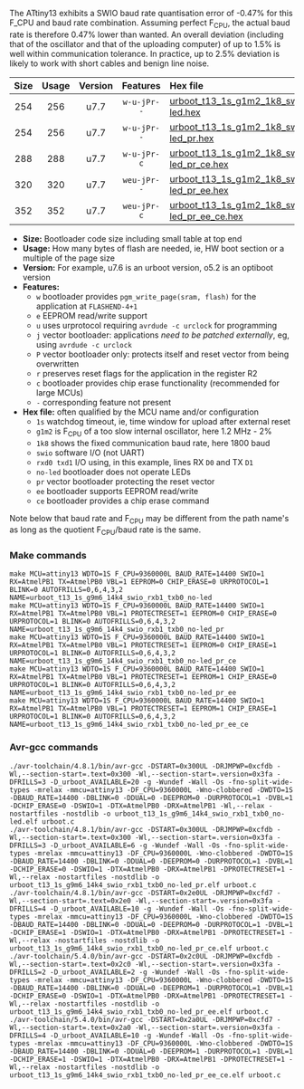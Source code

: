 The ATtiny13 exhibits a SWIO baud rate quantisation error of -0.47% for this F_CPU and baud rate combination. Assuming perfect F<sub>CPU</sub>, the actual baud rate is therefore 0.47% lower than wanted. An overall deviation (including that of the oscillator and that of the uploading computer) of up to 1.5% is well within communication tolerance. In practice, up to 2.5% deviation is likely to work with short cables and benign line noise.

|Size|Usage|Version|Features|Hex file|
|:-:|:-:|:-:|:-:|:--|
|254|256|u7.7|`w-u-jPr--`|[urboot_t13_1s_g1m2_1k8_swio_rxb1_txb0_no-led.hex](https://raw.githubusercontent.com/stefanrueger/urboot.hex/main/mcus/attiny13/watchdog_1_s/internal_oscillator_g-2.50%25/%2B1m200000_hz/%2B%2B%2B1k8_baud/swio_rxb1_txb0/no-led/urboot_t13_1s_g1m2_1k8_swio_rxb1_txb0_no-led.hex)|
|254|256|u7.7|`w-u-jPr--`|[urboot_t13_1s_g1m2_1k8_swio_rxb1_txb0_no-led_pr.hex](https://raw.githubusercontent.com/stefanrueger/urboot.hex/main/mcus/attiny13/watchdog_1_s/internal_oscillator_g-2.50%25/%2B1m200000_hz/%2B%2B%2B1k8_baud/swio_rxb1_txb0/no-led/urboot_t13_1s_g1m2_1k8_swio_rxb1_txb0_no-led_pr.hex)|
|288|288|u7.7|`w-u-jPr-c`|[urboot_t13_1s_g1m2_1k8_swio_rxb1_txb0_no-led_pr_ce.hex](https://raw.githubusercontent.com/stefanrueger/urboot.hex/main/mcus/attiny13/watchdog_1_s/internal_oscillator_g-2.50%25/%2B1m200000_hz/%2B%2B%2B1k8_baud/swio_rxb1_txb0/no-led/urboot_t13_1s_g1m2_1k8_swio_rxb1_txb0_no-led_pr_ce.hex)|
|320|320|u7.7|`weu-jPr--`|[urboot_t13_1s_g1m2_1k8_swio_rxb1_txb0_no-led_pr_ee.hex](https://raw.githubusercontent.com/stefanrueger/urboot.hex/main/mcus/attiny13/watchdog_1_s/internal_oscillator_g-2.50%25/%2B1m200000_hz/%2B%2B%2B1k8_baud/swio_rxb1_txb0/no-led/urboot_t13_1s_g1m2_1k8_swio_rxb1_txb0_no-led_pr_ee.hex)|
|352|352|u7.7|`weu-jPr-c`|[urboot_t13_1s_g1m2_1k8_swio_rxb1_txb0_no-led_pr_ee_ce.hex](https://raw.githubusercontent.com/stefanrueger/urboot.hex/main/mcus/attiny13/watchdog_1_s/internal_oscillator_g-2.50%25/%2B1m200000_hz/%2B%2B%2B1k8_baud/swio_rxb1_txb0/no-led/urboot_t13_1s_g1m2_1k8_swio_rxb1_txb0_no-led_pr_ee_ce.hex)|

- **Size:** Bootloader code size including small table at top end
- **Usage:** How many bytes of flash are needed, ie, HW boot section or a multiple of the page size
- **Version:** For example, u7.6 is an urboot version, o5.2 is an optiboot version
- **Features:**
  + `w` bootloader provides `pgm_write_page(sram, flash)` for the application at `FLASHEND-4+1`
  + `e` EEPROM read/write support
  + `u` uses urprotocol requiring `avrdude -c urclock` for programming
  + `j` vector bootloader: applications *need to be patched externally*, eg, using `avrdude -c urclock`
  + `P` vector bootloader only: protects itself and reset vector from being overwritten
  + `r` preserves reset flags for the application in the register R2
  + `c` bootloader provides chip erase functionality (recommended for large MCUs)
  + `-` corresponding feature not present
- **Hex file:** often qualified by the MCU name and/or configuration
  + `1s` watchdog timeout, ie, time window for upload after external reset
  + `g1m2` is F<sub>CPU</sub> of a too slow internal oscillator, here 1.2 MHz - 2%
  + `1k8` shows the fixed communication baud rate, here 1800 baud
  + `swio` software I/O (not UART)
  + `rxd0 txd1` I/O using, in this example, lines RX `D0` and TX `D1`
  + `no-led` bootloader does not operate LEDs
  + `pr` vector bootloader protecting the reset vector
  + `ee` bootloader supports EEPROM read/write
  + `ce` bootloader provides a chip erase command


Note below that baud rate and F<sub>CPU</sub> may be different from the path name's as long as the quotient F<sub>CPU</sub>/baud rate is the same.

### Make commands
```
make MCU=attiny13 WDTO=1S F_CPU=9360000L BAUD_RATE=14400 SWIO=1 RX=AtmelPB1 TX=AtmelPB0 VBL=1 EEPROM=0 CHIP_ERASE=0 URPROTOCOL=1 BLINK=0 AUTOFRILLS=0,6,4,3,2 NAME=urboot_t13_1s_g9m6_14k4_swio_rxb1_txb0_no-led
make MCU=attiny13 WDTO=1S F_CPU=9360000L BAUD_RATE=14400 SWIO=1 RX=AtmelPB1 TX=AtmelPB0 VBL=1 PROTECTRESET=1 EEPROM=0 CHIP_ERASE=0 URPROTOCOL=1 BLINK=0 AUTOFRILLS=0,6,4,3,2 NAME=urboot_t13_1s_g9m6_14k4_swio_rxb1_txb0_no-led_pr
make MCU=attiny13 WDTO=1S F_CPU=9360000L BAUD_RATE=14400 SWIO=1 RX=AtmelPB1 TX=AtmelPB0 VBL=1 PROTECTRESET=1 EEPROM=0 CHIP_ERASE=1 URPROTOCOL=1 BLINK=0 AUTOFRILLS=0,6,4,3,2 NAME=urboot_t13_1s_g9m6_14k4_swio_rxb1_txb0_no-led_pr_ce
make MCU=attiny13 WDTO=1S F_CPU=9360000L BAUD_RATE=14400 SWIO=1 RX=AtmelPB1 TX=AtmelPB0 VBL=1 PROTECTRESET=1 EEPROM=1 CHIP_ERASE=0 URPROTOCOL=1 BLINK=0 AUTOFRILLS=0,6,4,3,2 NAME=urboot_t13_1s_g9m6_14k4_swio_rxb1_txb0_no-led_pr_ee
make MCU=attiny13 WDTO=1S F_CPU=9360000L BAUD_RATE=14400 SWIO=1 RX=AtmelPB1 TX=AtmelPB0 VBL=1 PROTECTRESET=1 EEPROM=1 CHIP_ERASE=1 URPROTOCOL=1 BLINK=0 AUTOFRILLS=0,6,4,3,2 NAME=urboot_t13_1s_g9m6_14k4_swio_rxb1_txb0_no-led_pr_ee_ce
```

### Avr-gcc commands
```
./avr-toolchain/4.8.1/bin/avr-gcc -DSTART=0x300UL -DRJMPWP=0xcfdb -Wl,--section-start=.text=0x300 -Wl,--section-start=.version=0x3fa -DFRILLS=3 -D_urboot_AVAILABLE=20 -g -Wundef -Wall -Os -fno-split-wide-types -mrelax -mmcu=attiny13 -DF_CPU=9360000L -Wno-clobbered -DWDTO=1S -DBAUD_RATE=14400 -DBLINK=0 -DDUAL=0 -DEEPROM=0 -DURPROTOCOL=1 -DVBL=1 -DCHIP_ERASE=0 -DSWIO=1 -DTX=AtmelPB0 -DRX=AtmelPB1 -Wl,--relax -nostartfiles -nostdlib -o urboot_t13_1s_g9m6_14k4_swio_rxb1_txb0_no-led.elf urboot.c
./avr-toolchain/4.8.1/bin/avr-gcc -DSTART=0x300UL -DRJMPWP=0xcfdb -Wl,--section-start=.text=0x300 -Wl,--section-start=.version=0x3fa -DFRILLS=3 -D_urboot_AVAILABLE=6 -g -Wundef -Wall -Os -fno-split-wide-types -mrelax -mmcu=attiny13 -DF_CPU=9360000L -Wno-clobbered -DWDTO=1S -DBAUD_RATE=14400 -DBLINK=0 -DDUAL=0 -DEEPROM=0 -DURPROTOCOL=1 -DVBL=1 -DCHIP_ERASE=0 -DSWIO=1 -DTX=AtmelPB0 -DRX=AtmelPB1 -DPROTECTRESET=1 -Wl,--relax -nostartfiles -nostdlib -o urboot_t13_1s_g9m6_14k4_swio_rxb1_txb0_no-led_pr.elf urboot.c
./avr-toolchain/4.8.1/bin/avr-gcc -DSTART=0x2e0UL -DRJMPWP=0xcfd7 -Wl,--section-start=.text=0x2e0 -Wl,--section-start=.version=0x3fa -DFRILLS=4 -D_urboot_AVAILABLE=10 -g -Wundef -Wall -Os -fno-split-wide-types -mrelax -mmcu=attiny13 -DF_CPU=9360000L -Wno-clobbered -DWDTO=1S -DBAUD_RATE=14400 -DBLINK=0 -DDUAL=0 -DEEPROM=0 -DURPROTOCOL=1 -DVBL=1 -DCHIP_ERASE=1 -DSWIO=1 -DTX=AtmelPB0 -DRX=AtmelPB1 -DPROTECTRESET=1 -Wl,--relax -nostartfiles -nostdlib -o urboot_t13_1s_g9m6_14k4_swio_rxb1_txb0_no-led_pr_ce.elf urboot.c
./avr-toolchain/5.4.0/bin/avr-gcc -DSTART=0x2c0UL -DRJMPWP=0xcfdb -Wl,--section-start=.text=0x2c0 -Wl,--section-start=.version=0x3fa -DFRILLS=2 -D_urboot_AVAILABLE=2 -g -Wundef -Wall -Os -fno-split-wide-types -mrelax -mmcu=attiny13 -DF_CPU=9360000L -Wno-clobbered -DWDTO=1S -DBAUD_RATE=14400 -DBLINK=0 -DDUAL=0 -DEEPROM=1 -DURPROTOCOL=1 -DVBL=1 -DCHIP_ERASE=0 -DSWIO=1 -DTX=AtmelPB0 -DRX=AtmelPB1 -DPROTECTRESET=1 -Wl,--relax -nostartfiles -nostdlib -o urboot_t13_1s_g9m6_14k4_swio_rxb1_txb0_no-led_pr_ee.elf urboot.c
./avr-toolchain/5.4.0/bin/avr-gcc -DSTART=0x2a0UL -DRJMPWP=0xcfd7 -Wl,--section-start=.text=0x2a0 -Wl,--section-start=.version=0x3fa -DFRILLS=4 -D_urboot_AVAILABLE=10 -g -Wundef -Wall -Os -fno-split-wide-types -mrelax -mmcu=attiny13 -DF_CPU=9360000L -Wno-clobbered -DWDTO=1S -DBAUD_RATE=14400 -DBLINK=0 -DDUAL=0 -DEEPROM=1 -DURPROTOCOL=1 -DVBL=1 -DCHIP_ERASE=1 -DSWIO=1 -DTX=AtmelPB0 -DRX=AtmelPB1 -DPROTECTRESET=1 -Wl,--relax -nostartfiles -nostdlib -o urboot_t13_1s_g9m6_14k4_swio_rxb1_txb0_no-led_pr_ee_ce.elf urboot.c
```

